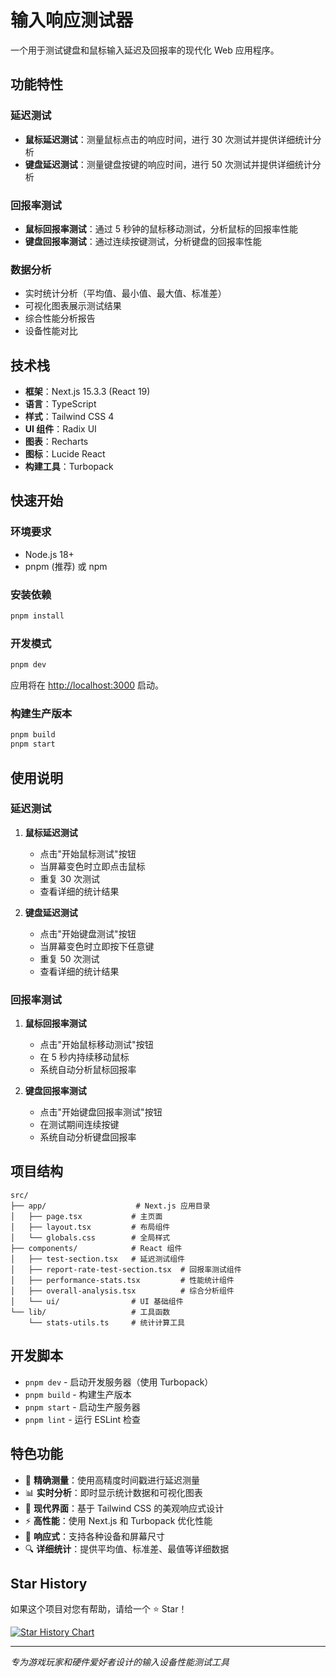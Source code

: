 # 输入响应测试器

一个用于测试键盘和鼠标输入延迟及回报率的现代化 Web 应用程序。

## 功能特性

### 延迟测试

- **鼠标延迟测试**：测量鼠标点击的响应时间，进行 30 次测试并提供详细统计分析
- **键盘延迟测试**：测量键盘按键的响应时间，进行 50 次测试并提供详细统计分析

### 回报率测试

- **鼠标回报率测试**：通过 5 秒钟的鼠标移动测试，分析鼠标的回报率性能
- **键盘回报率测试**：通过连续按键测试，分析键盘的回报率性能

### 数据分析

- 实时统计分析（平均值、最小值、最大值、标准差）
- 可视化图表展示测试结果
- 综合性能分析报告
- 设备性能对比

## 技术栈

- **框架**：Next.js 15.3.3 (React 19)
- **语言**：TypeScript
- **样式**：Tailwind CSS 4
- **UI 组件**：Radix UI
- **图表**：Recharts
- **图标**：Lucide React
- **构建工具**：Turbopack

## 快速开始

### 环境要求

- Node.js 18+
- pnpm (推荐) 或 npm

### 安装依赖

```bash
pnpm install
```

### 开发模式

```bash
pnpm dev
```

应用将在 [http://localhost:3000](http://localhost:3000) 启动。

### 构建生产版本

```bash
pnpm build
pnpm start
```

## 使用说明

### 延迟测试

1. **鼠标延迟测试**

   - 点击"开始鼠标测试"按钮
   - 当屏幕变色时立即点击鼠标
   - 重复 30 次测试
   - 查看详细的统计结果

2. **键盘延迟测试**
   - 点击"开始键盘测试"按钮
   - 当屏幕变色时立即按下任意键
   - 重复 50 次测试
   - 查看详细的统计结果

### 回报率测试

1. **鼠标回报率测试**

   - 点击"开始鼠标移动测试"按钮
   - 在 5 秒内持续移动鼠标
   - 系统自动分析鼠标回报率

2. **键盘回报率测试**
   - 点击"开始键盘回报率测试"按钮
   - 在测试期间连续按键
   - 系统自动分析键盘回报率

## 项目结构

```
src/
├── app/                    # Next.js 应用目录
│   ├── page.tsx           # 主页面
│   ├── layout.tsx         # 布局组件
│   └── globals.css        # 全局样式
├── components/            # React 组件
│   ├── test-section.tsx   # 延迟测试组件
│   ├── report-rate-test-section.tsx  # 回报率测试组件
│   ├── performance-stats.tsx         # 性能统计组件
│   ├── overall-analysis.tsx          # 综合分析组件
│   └── ui/                # UI 基础组件
└── lib/                   # 工具函数
    └── stats-utils.ts     # 统计计算工具
```

## 开发脚本

- `pnpm dev` - 启动开发服务器（使用 Turbopack）
- `pnpm build` - 构建生产版本
- `pnpm start` - 启动生产服务器
- `pnpm lint` - 运行 ESLint 检查

## 特色功能

- 🎯 **精确测量**：使用高精度时间戳进行延迟测量
- 📊 **实时分析**：即时显示统计数据和可视化图表
- 🎨 **现代界面**：基于 Tailwind CSS 的美观响应式设计
- ⚡ **高性能**：使用 Next.js 和 Turbopack 优化性能
- 📱 **响应式**：支持各种设备和屏幕尺寸
- 🔍 **详细统计**：提供平均值、标准差、最值等详细数据

## Star History

如果这个项目对您有帮助，请给一个 ⭐ Star！

[![Star History Chart](https://api.star-history.com/svg?repos=evanlong-me/input-response-tester&type=Date)](https://www.star-history.com/#evanlong/input-response-tester&Date)

---

_专为游戏玩家和硬件爱好者设计的输入设备性能测试工具_
